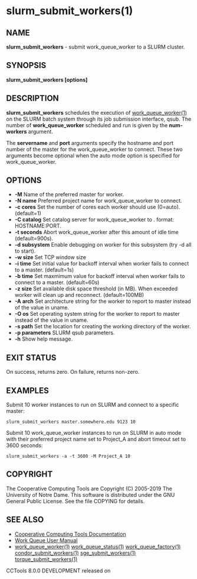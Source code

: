 






















# slurm_submit_workers(1)

## NAME
**slurm_submit_workers** - submit work_queue_worker to a SLURM cluster.

## SYNOPSIS
****slurm_submit_workers [options] <servername> <port> <num-workers>****

## DESCRIPTION
**slurm_submit_workers** schedules the execution of [work_queue_worker(1)](work_queue_worker.md)
on the SLURM batch system through its job submission interface, qsub.
The number of **work_queue_worker** scheduled and run is given by the **num-workers**
argument.

The **servername** and **port** arguments specify the hostname and port number of the
master for the work_queue_worker to connect. These two arguments become optional when the
auto mode option is specified for work_queue_worker.

## OPTIONS

- **-M** Name of the preferred master for worker.
- **-N name** Preferred project name for work_queue_worker to connect.
- **-c cores** Set the number of cores each worker should use (0=auto). (default=1)
- **-C catalog** Set catalog server for work_queue_worker to <catalog>. <catalog> format: HOSTNAME:PORT.
- **-t seconds** Abort work_queue_worker after this amount of idle time (default=900s).
- **-d subsystem** Enable debugging on worker for this subsystem (try -d all to start).
- **-w size** Set TCP window size
- **-i time** Set initial value for backoff interval when worker fails to connect to a master. (default=1s)
- **-b time** Set maxmimum value for backoff interval when worker fails to connect to a master. (default=60s)
- **-z size** Set available disk space threshold (in MB). When exceeded worker will clean up and reconnect. (default=100MB)
- **-A arch** Set architecture string for the worker to report to master instead of the value in uname.
- **-O os** Set operating system string for the worker to report to master instead of the value in uname.
- **-s path** Set the location for creating the working directory of the worker.
- **-p parameters** SLURM qsub parameters.
- **-h** Show help message.


## EXIT STATUS
On success, returns zero. On failure, returns non-zero.

## EXAMPLES

Submit 10 worker instances to run on SLURM and connect to a specific master:

```
slurm_submit_workers master.somewhere.edu 9123 10
```

Submit 10 work_queue_worker instances to run on SLURM in auto mode with their
preferred project name set to Project_A and abort timeout set to 3600 seconds:

```
slurm_submit_workers -a -t 3600 -M Project_A 10
```

## COPYRIGHT
The Cooperative Computing Tools are Copyright (C) 2005-2019 The University of Notre Dame.  This software is distributed under the GNU General Public License.  See the file COPYING for details.

## SEE ALSO

- [Cooperative Computing Tools Documentation]("../index.html")
- [Work Queue User Manual]("../workqueue.html")
- [work_queue_worker(1)](work_queue_worker.md) [work_queue_status(1)](work_queue_status.md) [work_queue_factory(1)](work_queue_factory.md) [condor_submit_workers(1)](condor_submit_workers.md) [sge_submit_workers(1)](sge_submit_workers.md) [torque_submit_workers(1)](torque_submit_workers.md) 


CCTools 8.0.0 DEVELOPMENT released on 
